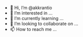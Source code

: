 - 👋 Hi, I’m @akkrantio
- 👀 I’m interested in ...
- 🌱 I’m currently learning ...
- 💞️ I’m looking to collaborate on ...
- 📫 How to reach me ...

<!---
akkrantio/akkrantio is a ✨ special ✨ repository because its `README.md` (this file) appears on your GitHub profile.
You can click the Preview link to take a look at your changes.
--->
